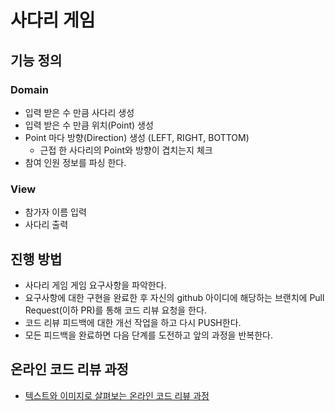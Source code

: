 # 사다리 게임

## 기능 정의
### Domain
* 입력 받은 수 만큼 사다리 생성
* 입력 받은 수 만큼 위치(Point) 생성
* Point 마다 방향(Direction) 생성 (LEFT, RIGHT, BOTTOM)
    * 근접 한 사다리의 Point와 방향이 겹치는지 체크   
* 참여 인원 정보를 파싱 한다.

### View
* 참가자 이름 입력
* 사다리 출력

## 진행 방법
* 사다리 게임 게임 요구사항을 파악한다.
* 요구사항에 대한 구현을 완료한 후 자신의 github 아이디에 해당하는 브랜치에 Pull Request(이하 PR)를 통해 코드 리뷰 요청을 한다.
* 코드 리뷰 피드백에 대한 개선 작업을 하고 다시 PUSH한다.
* 모든 피드백을 완료하면 다음 단계를 도전하고 앞의 과정을 반복한다.

## 온라인 코드 리뷰 과정
* [텍스트와 이미지로 살펴보는 온라인 코드 리뷰 과정](https://github.com/nextstep-step/nextstep-docs/tree/master/codereview)

